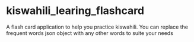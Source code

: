 # kiswahili_learing_flashcard
A flash card application to help you practice kiswahili. You can replace the frequent words json object with any other words to suite your needs
